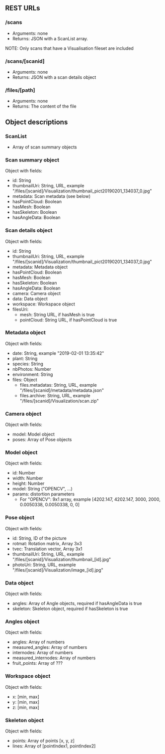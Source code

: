 ## REST URLs

### /scans
* Arguments: none
* Returns: JSON with a ScanList array.

NOTE: Only scans that have a Visualisation fileset are included 


### /scans/\[scanid\]
* Arguments: none
* Returns: JSON with a scan details object   


### /files/\[path\]
* Arguments: none
* Returns: The content of the file  

## Object descriptions

### ScanList
* Array of scan summary objects


### Scan summary object
Object with fields:
* id: String
* thumbnailUri: String, URL, example "/files/\[scanid\]/Visualization/thumbnail_pict20190201_134037_0.jpg"
* metadata: Scan metadata (see below)
* hasPointCloud: Boolean
* hasMesh: Boolean
* hasSkeleton: Boolean
* hasAngleData: Boolean


### Scan details object
Object with fields:
* id: String
* thumbnailUri: String, URL, example "/files/\[scanid\]/Visualization/thumbnail_pict20190201_134037_0.jpg"
* metadata: Metadata object
* hasPointCloud: Boolean
* hasMesh: Boolean
* hasSkeleton: Boolean
* hasAngleData: Boolean
* camera: Camera object
* data: Data object
* workspace: Workspace object
* filesUri:
    * mesh: String URL, if hasMesh is true
    * pointCloud: String URL, if hasPointCloud is true


### Metadata object
Object with fields:
* date: String, example "2019-02-01 13:35:42"
* plant: String
* species: String
* nbPhotos: Number
* environment: String
* files: Object
    * files.metadatas: String, URL, example "/files/\[scanid\]/metadata/metadata.json"
    * files.archive: String, URL, example "/files/\[scanid\]/Visualization/scan.zip"


### Camera object
Object with fields:
* model: Model object
* poses: Array of Pose objects


### Model object
Object with fields:
* id: Number
* width: Number
* height: Number
* model: String ("OPENCV", ...)
* params: distortion parameters
    * For "OPENCV": 9x1 array, example [4202.147, 4202.147, 3000, 2000, 0.0050338, 0.0050338, 0, 0]


### Pose object
Object with fields:
* id: String, ID of the picture
* rotmat: Rotation matrix, Array 3x3
* tvec: Translation vector, Array 3x1
* thumbnailUri: String, URL, example "/files/\[scanid\]/Visualization/thumbnail_\[id\].jpg"
* photoUri: String, URL, example "/files/\[scanid\]/Visualization/image_\[id\].jpg"


### Data object
Object with fields:
* angles: Array of Angle objects, required if hasAngleData is true
* skeleton: Skeleton object, required if hasSkeleton is true



### Angles object
Object with fields:
* angles: Array of numbers
* measured_angles: Array of numbers
* internodes: Array of numbers
* measured_internodes: Array of numbers
* fruit_points: Array of ???


### Workspace object
Object with fields:
* x: [min, max]
* y: [min, max]
* z: [min, max]


### Skeleton object
Object with fields:
* points: Array of points [x, y, z]
* lines: Array of [pointIndex1, pointIndex2]



